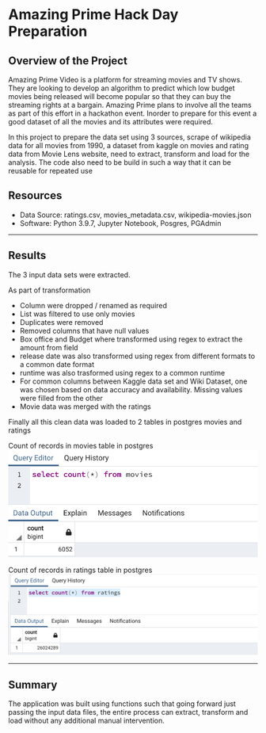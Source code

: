 # Amazing Prime Hack Day Preparation

## Overview of the Project

Amazing Prime Video is a platform for streaming movies and TV shows. They are looking to develop an algorithm to predict which low budget movies being released will become popular so that they can buy the streaming rights at a bargain. Amazing Prime plans to involve all the teams as part of this effort in a hackathon event. Inorder to prepare for this event a good dataset of all the movies and its attributes were required.

In this project to prepare the data set using 3 sources, scrape of wikipedia data for all movies from 1990, a dataset from kaggle on movies and rating data from Movie Lens website, need to extract, transform and load for the analysis. The code also need to be build in such a way that it can be reusable for repeated use

## Resources
- Data Source: ratings.csv, movies_metadata.csv, wikipedia-movies.json
- Software: Python 3.9.7, Jupyter Notebook, Posgres, PGAdmin
---

## Results

The 3 input data sets were extracted.

As part of transformation
 - Column were dropped / renamed as required 
 - List was filtered to use only movies
 - Duplicates were removed 
 - Removed columns that have null values
 - Box office and Budget where transformed using regex to extract the amount from field 
 - release date was also transformed using regex from different formats to a common date format
 - runtime was also trasformed using regex to a common runtime
 - For common columns between Kaggle data set and Wiki Dataset, one was chosen based on data accuracy and availability. Missing values were filled from the other
 - Movie data was merged with the ratings 

Finally all this clean data was loaded to 2 tables in postgres movies and ratings

Count of records in movies table in postgres
![movies_query](Resources/movies_query.png)

Count of records in ratings table in postgres
![ratings_query](Resources/ratings_query.png)

---

## Summary

The application was built using functions such that going forward just passing the input data files, the entire process can extract, transform and load without any additional manual intervention.